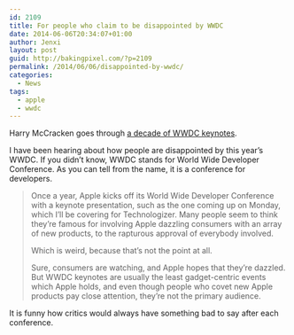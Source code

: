 ```yaml
---
id: 2109
title: For people who claim to be disappointed by WWDC
date: 2014-06-06T20:34:07+01:00
author: Jenxi
layout: post
guid: http://bakingpixel.com/?p=2109
permalink: /2014/06/06/disappointed-by-wwdc/
categories:
  - News
tags:
  - apple
  - wwdc
---
```

Harry McCracken goes through [a decade of WWDC keynotes](http://www.technologizer.com/2014/06/01/wwdc/).

I have been hearing about how people are disappointed by this year’s WWDC. If you didn’t know, WWDC stands for World Wide Developer Conference. As you can tell from the name, it is a conference for developers.

> Once a year, Apple kicks off its World Wide Developer Conference with a keynote presentation, such as the one coming up on Monday, which I’ll be covering for Technologizer. Many people seem to think they’re famous for involving Apple dazzling consumers with an array of new products, to the rapturous approval of everybody involved.
> 
> Which is weird, because that’s not the point at all.
> 
> Sure, consumers are watching, and Apple hopes that they’re dazzled. But WWDC keynotes are usually the least gadget-centric events which Apple holds, and even though people who covet new Apple products pay close attention, they’re not the primary audience. 

It is funny how critics would always have something bad to say after each conference.